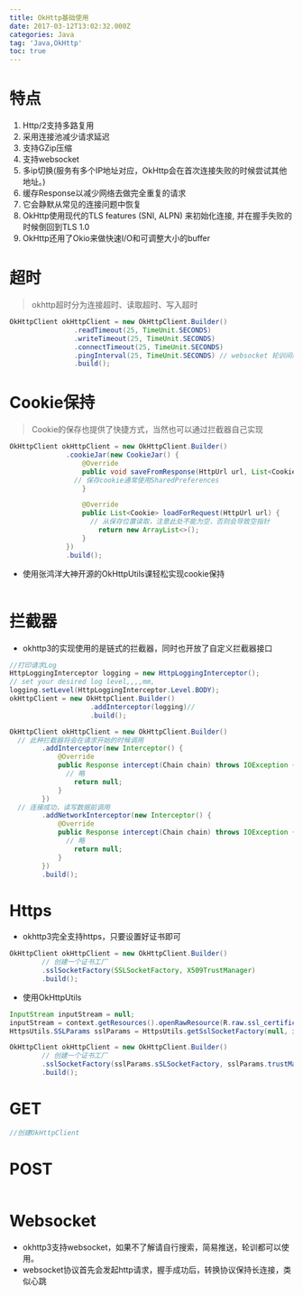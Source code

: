 ```yaml
---
title: OkHttp基础使用
date: 2017-03-12T13:02:32.000Z
categories: Java
tag: 'Java,OkHttp'
toc: true
---
```


# 特点

1.  Http/2支持多路复用
2.  采用连接池减少请求延迟
3.  支持GZip压缩
4.  支持websocket
5.  多ip切换(服务有多个IP地址对应，OkHttp会在首次连接失败的时候尝试其他地址。)
6.  缓存Response以减少网络去做完全重复的请求
7.  它会静默从常见的连接问题中恢复
8.  OkHttp使用现代的TLS features (SNI, ALPN) 来初始化连接, 并在握手失败的时候倒回到TLS 1.0
9.  OkHttp还用了Okio来做快速I/O和可调整大小的buffer

# 超时

> okhttp超时分为连接超时、读取超时、写入超时

```java
OkHttpClient okHttpClient = new OkHttpClient.Builder()
                .readTimeout(25, TimeUnit.SECONDS)
                .writeTimeout(25, TimeUnit.SECONDS)
                .connectTimeout(25, TimeUnit.SECONDS)
                .pingInterval(25, TimeUnit.SECONDS) // websocket 轮训间隔
                .build();
```

# Cookie保持

> Cookie的保存也提供了快捷方式，当然也可以通过拦截器自己实现

<!-- more -->

```java
OkHttpClient okHttpClient = new OkHttpClient.Builder()
              .cookieJar(new CookieJar() {
                  @Override
                  public void saveFromResponse(HttpUrl url, List<Cookie> cookies) {
                // 保存cookie通常使用SharedPreferences
                  }

                  @Override
                  public List<Cookie> loadForRequest(HttpUrl url) {
                    // 从保存位置读取，注意此处不能为空，否则会导致空指针
                      return new ArrayList<>();
                  }
              })
              .build();
```

-   使用张鸿洋大神开源的OkHttpUtils课轻松实现cookie保持


```

```

# 拦截器

-   okhttp3的实现使用的是链式的拦截器，同时也开放了自定义拦截器接口

```java
//打印请求Log
HttpLoggingInterceptor logging = new HttpLoggingInterceptor();
// set your desired log level,,,,mm,
logging.setLevel(HttpLoggingInterceptor.Level.BODY);
okHttpClient = new OkHttpClient.Builder()
                    .addInterceptor(logging)//
                    .build();
```

```java
OkHttpClient okHttpClient = new OkHttpClient.Builder()
  // 此种拦截器将会在请求开始的时候调用
        .addInterceptor(new Interceptor() {
            @Override
            public Response intercept(Chain chain) throws IOException {
              // 略
                return null;
            }
        })
  // 连接成功，读写数据前调用
        .addNetworkInterceptor(new Interceptor() {
            @Override
            public Response intercept(Chain chain) throws IOException {
              // 略
                return null;
            }
        })
        .build();
```

# Https

-   okhttp3完全支持https，只要设置好证书即可

```java
OkHttpClient okHttpClient = new OkHttpClient.Builder()
        // 创建一个证书工厂
        .sslSocketFactory(SSLSocketFactory, X509TrustManager)
        .build();
```

-   使用OkHttpUtils

```java
InputStream inputStream = null;
inputStream = context.getResources().openRawResource(R.raw.ssl_certificate);//证书路径
HttpsUtils.SSLParams sslParams = HttpsUtils.getSslSocketFactory(null, inputStream, null);

OkHttpClient okHttpClient = new OkHttpClient.Builder()
        // 创建一个证书工厂
        .sslSocketFactory(sslParams.sSLSocketFactory, sslParams.trustManager)
        .build();
```

# GET

```java
//创建OkHttpClient
```

# POST

```java

```

# Websocket

-   okhttp3支持websocket，如果不了解请自行搜索，简易推送，轮训都可以使用。
-   websocket协议首先会发起http请求，握手成功后，转换协议保持长连接，类似心跳
